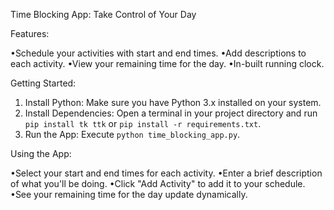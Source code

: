 Time Blocking App: Take Control of Your Day

Features:

•Schedule your activities with start and end times.
•Add descriptions to each activity.
•View your remaining time for the day.
•In-built running clock.

Getting Started:

1. Install Python: Make sure you have Python 3.x installed on your system.
2. Install Dependencies: Open a terminal in your project directory and run `pip install tk ttk` or `pip install -r requirements.txt`.
3. Run the App: Execute `python time_blocking_app.py`.

Using the App:

•Select your start and end times for each activity.
•Enter a brief description of what you'll be doing.
•Click "Add Activity" to add it to your schedule.
•See your remaining time for the day update dynamically.